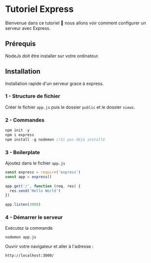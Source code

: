 # Tutoriel Express

Bienvenue dans ce tutoriel 👋 nous allons voir comment configurer un serveur avec Express.

## Prérequis

NodeJs doit être installer sur votre ordinateur.

## Installation
Installation rapide d'un serveur grace à express.
### 1 - Structure de fichier
Créer le fichier `app.js` puis le dossier `public` et le dossier `views`.
### 2 -  Commandes
```js
npm init -y
npm i express
npm install -g nodemon //Si pas déjà installé
```
### 3 - Boilerplate
Ajoutez dans le fichier `app.js`
```js
const express = require('express')
const app = express()
 
app.get('/', function (req, res) {
  res.send('Hello World')
})
 
app.listen(3000)
```
### 4 - Démarrer le serveur
Exécutez la commande 
```
nodemon app.js
```
Ouvrir votre navigateur et aller à l'adresse : 
```
http://localhost:3000/
```